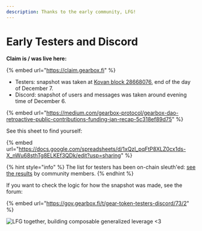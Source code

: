 ```yaml
---
description: Thanks to the early community, LFG!
---
```


# Early Testers and Discord

**Claim is / was live here:**

{% embed url="https://claim.gearbox.fi" %}

* Testers: snapshot was taken at [Kovan block 28668076](https://kovan.etherscan.io/block/28668076), end of the day of December 7.
* Discord: snapshot of users and messages was taken around evening time of December 6.

{% embed url="https://medium.com/gearbox-protocol/gearbox-dao-retroactive-public-contributions-funding-jan-recap-5c318ef89d75" %}

See this sheet to find yourself:

{% embed url="https://docs.google.com/spreadsheets/d/1xQzl_pqFtP8XLZ0cx1ds-X_nWu68sthTg8ELKEf3QDk/edit?usp=sharing" %}

{% hint style="info" %}
The list for testers has been on-chain sleuth'ed: [see the results](https://docs.google.com/spreadsheets/d/1DbtUAqEP7-17mdLe401K\_FvUxWGE8diBxHHC-0gKe5Y/edit?usp=sharing) by community members.
{% endhint %}

If you want to check the logic for how the snapshot was made, see the forum:

{% embed url="https://gov.gearbox.fi/t/gear-token-testers-discord/73/2" %}

![LFG together, building composable generalized leverage <3](../../.gitbook/assets/IMG\_7648.PNG)
